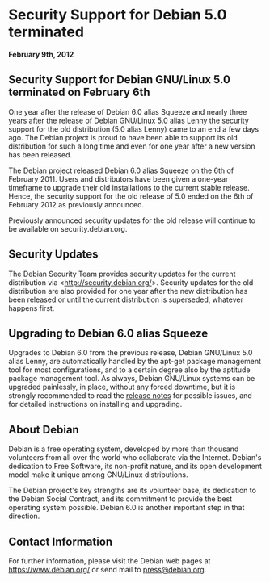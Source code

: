 
Security Support for Debian 5.0 terminated
==========================================


**February 9th, 2012**


Security Support for Debian GNU/Linux 5.0 terminated on February 6th
--------------------------------------------------------------------


One year after the release of Debian 6.0 alias Squeeze and
nearly three years after the release of Debian GNU/Linux 5.0 alias
Lenny the security support for the old distribution (5.0 alias
Lenny) came to an end a few days ago. The Debian project is proud
to have been able to support its old distribution for such a long time and
even for one year after a new version has been released.


The Debian project released Debian 6.0 alias Squeeze on
the 6th of February 2011. Users and distributors have been given a
one-year timeframe to upgrade their old installations to the current
stable release. Hence, the security support for the old release of
5.0 ended on the 6th of February 2012 as previously announced.


Previously announced security updates for the old release will continue
to be available on security.debian.org.


Security Updates
----------------


The Debian Security Team provides security updates for the current
distribution via <<http://security.debian.org/>>. Security updates for the
old distribution are also provided for one year after the new
distribution has been released or until the current distribution is
superseded, whatever happens first.


Upgrading to Debian 6.0 alias Squeeze
-------------------------------------


Upgrades to Debian 6.0 from the previous release, Debian
GNU/Linux 5.0 alias Lenny, are automatically handled by the
apt-get package management tool for most configurations, and to a
certain degree also by the aptitude package management tool. As always,
Debian GNU/Linux systems can be upgraded painlessly, in place, without
any forced downtime, but it is strongly recommended to read the [release
notes](https://www.debian.org/releases/squeeze/releasenotes) for possible issues, and for detailed instructions on
installing and upgrading.


About Debian
------------


Debian is a free operating system, developed by more than
thousand volunteers from all over the world who collaborate via the
Internet. Debian's dedication to Free Software, its non-profit nature,
and its open development model make it unique among GNU/Linux
distributions.


The Debian project's key strengths are its volunteer base, its dedication
to the Debian Social Contract, and its commitment to provide the best
operating system possible. Debian 6.0 is another important step in that
direction.


Contact Information
-------------------


For further information, please visit the Debian web pages at
<https://www.debian.org/> or send mail to
<press@debian.org>.



